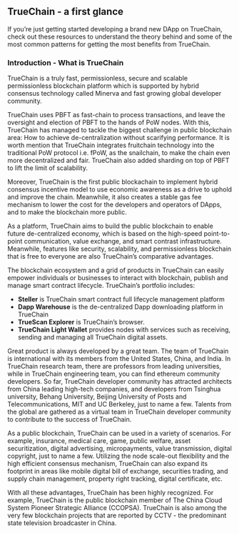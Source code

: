 ## TrueChain - a first glance
If you’re just getting started developing a brand new DApp on TrueChain, check out these resources to understand the theory behind and some of the most common patterns for getting the most benefits from TrueChain.



### Introduction - What is TrueChain

TrueChain is a truly fast, permissionless, secure and scalable permissionless blockchain platform which is supported by hybrid consensus technology called Minerva and fast growing global developer community.

TrueChain uses PBFT as fast-chain to process transactions, and leave the oversight and election of PBFT to the hands of PoW nodes. With this, TrueChain has managed to tackle the biggest challenge in public blockchain area: How to achieve de-centralization without scarifying performance. It is worth mention that TrueChain integrates fruitchain technology into the traditional PoW protocol i.e. fPoW, as the snailchain, to make the chain even more decentralized and fair. TrueChain also added sharding on top of PBFT to lift the limit of scalability.

Moreover, TrueChain is the first public blockachain to implement hybrid consensus incentive model to use economic awareness as a drive to uphold and improve the chain. Meanwhile, it also creates a stable gas fee mechanism to lower the cost for the developers and operators of DApps, and to make the blockchain more public.

As a platform, TrueChain aims to build the public blockchain to enable future de-centralized economy, which is based on the high-speed point-to-point communication, value exchange, and smart contrast infrastructure. Meanwhile, features like security, scalability, and permissionless blockchain that is free to everyone are also TrueChain’s comparative advantages.

The blockchain ecosystem and a grid of products in TrueChain can easily empower individuals or businesses to interact with blockchain, publish and manage smart contract lifecycle. TrueChain’s portfolio includes:

* **Steller** is TrueChain smart contract full lifecycle management platform
*  **Dapp Warehouse** is the de-centralized Dapp downloading platform in TrueChain
*  **TrueScan Explorer** is TrueChain’s browser.
*  **TrueChain Light Wallet** provides nodes with services such as receiving, sending and managing all TrueChain digital assets.

Great product is always developed by a great team. The team of TrueChain is international with its members from the United States, China, and India. In TrueChain research team, there are professors from leading universities, while in TrueChain engineering team, you can find ethereum community developers. So far, TrueChain developer community has attracted architects from China leading high-tech companies, and developers from Tsinghua university, Behang University, Beijing University of Posts and Telecommunications, MIT and UC Berkeley, just to name a few. Talents from the global are gathered as a virtual team in TrueChain developer community to contribute to the success of TrueChain.

As a public blockchain, TrueChain can be used in a variety of scenarios. For example, insurance, medical care, game, public welfare, asset securitization, digital advertising, micropayments, value transmission, digital copyright, just to name a few. Utilizing the node scale-out flexibility and the high efficient consensus mechanism, TrueChain can also expand its footprint in areas like mobile digital bill of exchange, securities trading, and supply chain management, property right tracking, digital certificate, etc.

With all these advantages, TrueChain has been highly recognized. For example, TrueChain is the public blockchain member of The China Cloud System Pioneer Strategic Alliance (CCOPSA). TrueChain is also among the very few blockchain projects that are reported by CCTV - the predominant state television broadcaster in China.